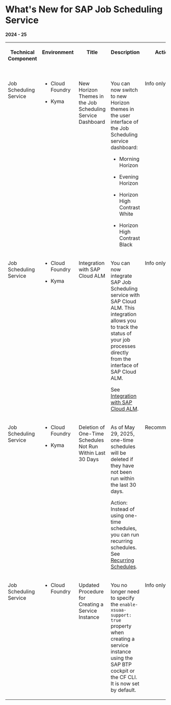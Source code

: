 <!-- loio35dd2f8d1060419f896169b928dc590f -->

# What's New for SAP Job Scheduling Service 





**2024 - 25**


<table>
<tr>
<th valign="top">

Technical Component

</th>
<th valign="top">

Environment

</th>
<th valign="top">

Title

</th>
<th valign="top">

Description

</th>
<th valign="top">

Action

</th>
<th valign="top">

Lifecycle

</th>
<th valign="top">

Type

</th>
<th valign="top">

Line of Business

</th>
<th valign="top">

Modular Business Process

</th>
<th valign="top">

Product

</th>
<th valign="top">

Latest Revision

</th>
<th valign="top">

Available as of

</th>
</tr>
<tr>
<td valign="top">

Job Scheduling Service

</td>
<td valign="top">

-   Cloud Foundry

-   Kyma



</td>
<td valign="top">

New Horizon Themes in the Job Scheduling Service Dashboard

</td>
<td valign="top">

You can now switch to new Horizon themes in the user interface of the Job Scheduling service dashboard:

-   Morning Horizon

-   Evening Horizon

-   Horizon High Contrast White

-   Horizon High Contrast Black




</td>
<td valign="top">

Info only

</td>
<td valign="top">

General Availability

</td>
<td valign="top">

Changed

</td>
<td valign="top">

Technology

</td>
<td valign="top">

Not applicable

</td>
<td valign="top">

 

</td>
<td valign="top">

2025-05-29

</td>
<td valign="top">

2025-05-29

</td>
</tr>
<tr>
<td valign="top">

Job Scheduling Service

</td>
<td valign="top">

-   Cloud Foundry

-   Kyma



</td>
<td valign="top">

Integration with SAP Cloud ALM

</td>
<td valign="top">

You can now integrate SAP Job Scheduling service with SAP Cloud ALM. This integration allows you to track the status of your job processes directly from the interface of SAP Cloud ALM.

See [Integration with SAP Cloud ALM](https://help.sap.com/docs/job-scheduling/sap-job-scheduling-service/integration-with-sap-cloud-alm).

</td>
<td valign="top">

Info only

</td>
<td valign="top">

General Availability

</td>
<td valign="top">

New

</td>
<td valign="top">

Technology

</td>
<td valign="top">

Not applicable

</td>
<td valign="top">

 

</td>
<td valign="top">

2025-05-29

</td>
<td valign="top">

2025-05-29

</td>
</tr>
<tr>
<td valign="top">

Job Scheduling Service

</td>
<td valign="top">

-   Cloud Foundry

-   Kyma



</td>
<td valign="top">

Deletion of One-Time Schedules Not Run Within Last 30 Days

</td>
<td valign="top">

As of May 29, 2025, one-time schedules will be deleted if they have not been run within the last 30 days.

Action: Instead of using one-time schedules, you can run recurring schedules. See [Recurring Schedules](https://help.sap.com/docs/job-scheduling/sap-job-scheduling-service/schedule-types?version=Cloud#recurring-schedules).

</td>
<td valign="top">

Recommended

</td>
<td valign="top">

General Availability

</td>
<td valign="top">

Changed

</td>
<td valign="top">

Technology

</td>
<td valign="top">

Not applicable

</td>
<td valign="top">

 

</td>
<td valign="top">

2025-05-15

</td>
<td valign="top">

2025-05-29

</td>
</tr>
<tr>
<td valign="top">

Job Scheduling Service

</td>
<td valign="top">

-   Cloud Foundry



</td>
<td valign="top">

Updated Procedure for Creating a Service Instance

</td>
<td valign="top">

You no longer need to specify the `enable-xsuaa-support: true` property when creating a service instance using the SAP BTP cockpit or the CF CLI. It is now set by default.

</td>
<td valign="top">

Info only

</td>
<td valign="top">

General Availability

</td>
<td valign="top">

Changed

</td>
<td valign="top">

Technology

</td>
<td valign="top">

Not applicable

</td>
<td valign="top">

 

</td>
<td valign="top">

2024-11-14

</td>
<td valign="top">

2024-11-14

</td>
</tr>
</table>


